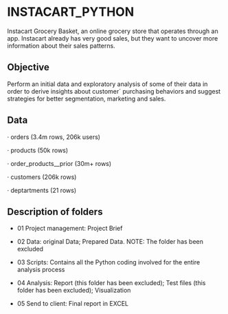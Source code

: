 # INSTACART_PYTHON
Instacart Grocery Basket, an online grocery store that operates through an app. Instacart already has very good sales, but they want to uncover more information about their sales patterns. 

## Objective 
Perform an initial data and exploratory analysis of some of their data in order to derive insights about customer´ purchasing behaviors and suggest strategies for better segmentation, marketing and sales.

## Data 

· orders (3.4m rows, 206k users)

· products (50k rows)

· order_products__prior (30m+ rows)

· customers (206k rows)

· deptartments (21 rows)

## Description of folders

+ 01 Project management: Project Brief
  
+ 02 Data: original Data; Prepared Data. NOTE: The folder has been excluded
  
+ 03 Scripts: Contains all the Python coding involved for the entire analysis process
  
+ 04 Analysis: Report (this folder has been excluded); Test files (this folder has been excluded); Visualization
  
+ 05 Send to client: Final report in EXCEL

